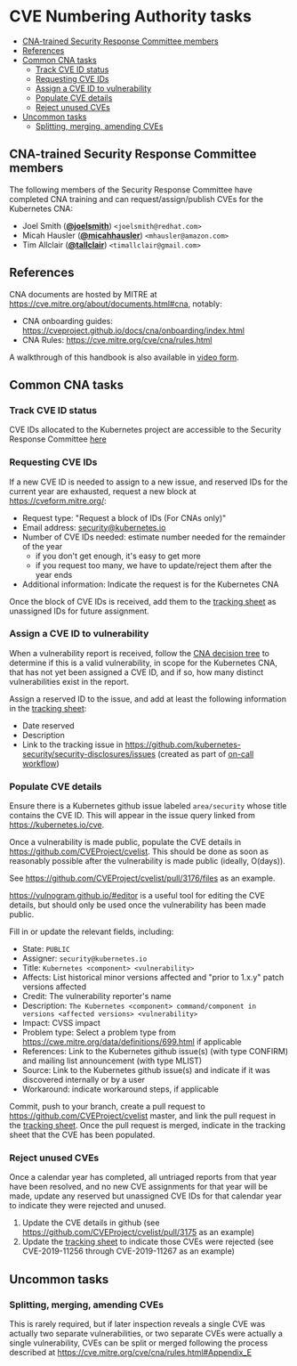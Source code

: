 # CVE Numbering Authority tasks

- [CNA-trained Security Response Committee members](#cna-trained-security-response-committee-members)
- [References](#references)
- [Common CNA tasks](#common-cna-tasks)
  - [Track CVE ID status](#track-cve-id-status)
  - [Requesting CVE IDs](#requesting-cve-ids)
  - [Assign a CVE ID to vulnerability](#assign-a-cve-id-to-vulnerability)
  - [Populate CVE details](#populate-cve-details)
  - [Reject unused CVEs](#reject-unused-cves)
- [Uncommon tasks](#uncommon-tasks)
  - [Splitting, merging, amending CVEs](#splitting-merging-amending-cves)

## CNA-trained Security Response Committee members

The following members of the Security Response Committee have completed CNA training and can request/assign/publish CVEs for the Kubernetes CNA:

- Joel Smith (**[@joelsmith](https://github.com/joelsmith)**) `<joelsmith@redhat.com>`
- Micah Hausler (**[@micahhausler](https://github.com/micahhausler)**) `<mhausler@amazon.com>`
- Tim Allclair (**[@tallclair](https://github.com/tallclair)**) `<timallclair@gmail.com>`

## References

CNA documents are hosted by MITRE at https://cve.mitre.org/about/documents.html#cna, notably:

* CNA onboarding guides: https://cveproject.github.io/docs/cna/onboarding/index.html
* CNA Rules: https://cve.mitre.org/cve/cna/rules.html

A walkthrough of this handbook is also available in [video form](https://youtu.be/pcmAaEP7HD4).

## Common CNA tasks

### Track CVE ID status

CVE IDs allocated to the Kubernetes project are accessible to the Security Response Committee [here](https://docs.google.com/spreadsheets/d/178eqxFxShR0I2BeoZ-YUynYnl0fo_0oU0VfmVfBpAQ0/edit)

### Requesting CVE IDs

If a new CVE ID is needed to assign to a new issue, and reserved IDs for the current year are exhausted, request a new block at https://cveform.mitre.org/:

* Request type: "Request a block of IDs (For CNAs only)"
* Email address: security@kubernetes.io
* Number of CVE IDs needed: estimate number needed for the remainder of the year
  * if you don't get enough, it's easy to get more
  * if you request too many, we have to update/reject them after the year ends
* Additional information: Indicate the request is for the Kubernetes CNA

Once the block of CVE IDs is received, add them to the [tracking sheet] as unassigned IDs for future assignment.

### Assign a CVE ID to vulnerability

When a vulnerability report is received, follow the [CNA decision tree](https://cve.mitre.org/cve/cna/rules.html#Appendix_C)
to determine if this is a valid vulnerability, in scope for the Kubernetes CNA, that has not yet been assigned a CVE ID,
and if so, how many distinct vulnerabilities exist in the report.

Assign a reserved ID to the issue, and add at least the following information in the [tracking sheet]:
* Date reserved
* Description
* Link to the tracking issue in https://github.com/kubernetes-security/security-disclosures/issues (created as part of [on-call workflow](src-oncall.md#incident-response-workflow))

### Populate CVE details

Ensure there is a Kubernetes github issue labeled `area/security` whose title contains the CVE ID.
This will appear in the issue query linked from https://kubernetes.io/cve.

Once a vulnerability is made public, populate the CVE details in https://github.com/CVEProject/cvelist.
This should be done as soon as reasonably possible after the vulnerability is made public (ideally, O(days)).

See https://github.com/CVEProject/cvelist/pull/3176/files as an example.

https://vulnogram.github.io/#editor is a useful tool for editing the CVE details,
but should only be used once the vulnerability has been made public.

Fill in or update the relevant fields, including:
* State: `PUBLIC`
* Assigner: `security@kubernetes.io`
* Title: `Kubernetes <component> <vulnerability>`
* Affects: List historical minor versions affected and "prior to 1.x.y" patch versions affected
* Credit: The vulnerability reporter's name
* Description: `The Kubernetes <component> command/component in versions <affected versions> <vulnerability>`
* Impact: CVSS impact
* Problem type: Select a problem type from https://cwe.mitre.org/data/definitions/699.html if applicable
* References: Link to the Kubernetes github issue(s) (with type CONFIRM) and mailing list announcement (with type MLIST)
* Source: Link to the Kubernetes github issue(s) and indicate if it was discovered internally or by a user
* Workaround: indicate workaround steps, if applicable

Commit, push to your branch, create a pull request to https://github.com/CVEProject/cvelist master,
and link the pull request in the [tracking sheet].
Once the pull request is merged, indicate in the tracking sheet that the CVE has been populated.

### Reject unused CVEs

Once a calendar year has completed, all untriaged reports from that year have been resolved,
and no new CVE assignments for that year will be made, update any reserved but unassigned CVE IDs
for that calendar year to indicate they were rejected and unused.

1. Update the CVE details in github (see https://github.com/CVEProject/cvelist/pull/3175 as an example)
2. Update the [tracking sheet] to indicate those CVEs were rejected (see CVE-2019-11256 through CVE-2019-11267 as an example)

## Uncommon tasks

### Splitting, merging, amending CVEs

This is rarely required, but if later inspection reveals a single CVE was actually two separate vulnerabilities, or two separate CVEs were actually a single vulnerability, CVEs can be split or merged following the process described at https://cve.mitre.org/cve/cna/rules.html#Appendix_E

[tracking sheet]: https://github.com/kubernetes-security/security-disclosures#cna-tracker

